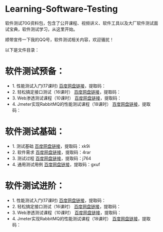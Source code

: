 # Learning-Software-Testing
软件测试70G资料包，包含了公开课程、视频讲义、软件工具以及大厂软件测试面试宝典，软件测试学习，从这里开始。

顺带宣传一下我的QQ号，软件测试相关内容，欢迎骚扰！

以下是文件目录：


<h1>软件测试预备：</h1>
<ul>
  <li>1. 性能测试入门(17课时)   <a href="pan.baidu.com/s/1HVSzSxM44irjixSX-DuYjw">百度网盘链接</a>，提取码：</li>
<li>2. 轻松搞定接口测试（16课时）  <a href="pan.baidu.com/s/1HVSzSxM44irjixSX-DuYjw">百度网盘链接</a>，提取码：</li>
<li>3. Web渗透测试课程（10课时）  <a href="pan.baidu.com/s/1HVSzSxM44irjixSX-DuYjw">百度网盘链接</a>，提取码：</li>
<li>4. Jmeter实现RabbitMQ的性能测试课程（18课时）  <a href="pan.baidu.com/s/1HVSzSxM44irjixSX-DuYjw">百度网盘链接</a>，提取码：</li>
  </ul>

<h1>软件测试基础：</h1>
<ul>
  <li>1. 测试基础   <a href="https://pan.baidu.com/s/10o78_7RUU92-0aY8ILGaXg">百度网盘链接</a>，提取码：xk9i </li>
<li>2. 软件需求  <a href="https://pan.baidu.com/s/1u9lzj-LOXYqV792lFMksrQ">百度网盘链接</a>，提取码：4rar </li>
<li>3. 测试过程  <a href="https://pan.baidu.com/s/16zGIHJlFYsPUroYHiXWG-A">百度网盘链接</a>，提取码：j764 </li>
<li>4. 通用测试用例  <a href="https://pan.baidu.com/s/1UeFI871hkFwvaRr5M7_dIg">百度网盘链接</a>，提取码：gxuf </li>
  </ul>


<h1>软件测试进阶：</h1>
<ul>
<li>1. 性能测试入门(17课时)   <a href="pan.baidu.com/s/1HVSzSxM44irjixSX-DuYjw">百度网盘链接</a>，提取码：</li>
<li>2. 轻松搞定接口测试（16课时）  <a href="pan.baidu.com/s/1HVSzSxM44irjixSX-DuYjw">百度网盘链接</a>，提取码：</li>
<li>3. Web渗透测试课程（10课时）  <a href="pan.baidu.com/s/1HVSzSxM44irjixSX-DuYjw">百度网盘链接</a>，提取码：</li>
<li>4. Jmeter实现RabbitMQ的性能测试课程（18课时）  <a href="pan.baidu.com/s/1HVSzSxM44irjixSX-DuYjw">百度网盘链接</a>，提取码：</li>
  </ul>
